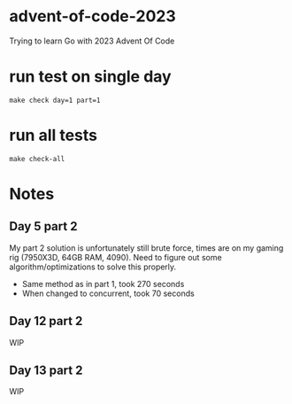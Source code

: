 # advent-of-code-2023

Trying to learn Go with 2023 Advent Of Code




# run test on single day
`make check day=1 part=1`

# run all tests
`make check-all`




# Notes
## Day 5 part 2
My part 2 solution is unfortunately still brute force, times are on my gaming rig (7950X3D, 64GB RAM, 4090). Need to figure out some algorithm/optimizations to solve this properly.
* Same method as in part 1, took 270 seconds
* When changed to concurrent, took 70 seconds


## Day 12 part 2
WIP

## Day 13 part 2
WIP
